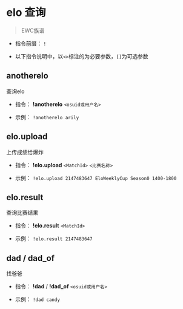 # elo 查询

> EWC族谱

- 指令前缀： `!`

- 以下指令说明中，以`<>`标注的为必要参数，`[]`为可选参数

## anotherelo

查询elo

- 指令： **!anotherelo** `<osuid或用户名>`

- 示例： `!anotherelo arily`

## elo.upload

上传成绩给爆炸

- 指令： **!elo.upload** `<MatchId>` `<比赛名称>`

- 示例： `!elo.upload 2147483647 EloWeeklyCup Season0 1400-1800`

## elo.result

查询比赛结果

- 指令： **!elo.result** `<MatchId>`

- 示例： `!elo.result 2147483647`

## dad / dad_of

找爸爸

- 指令： **!dad** / **!dad_of** `<osuid或用户名>`

- 示例： `!dad candy`


